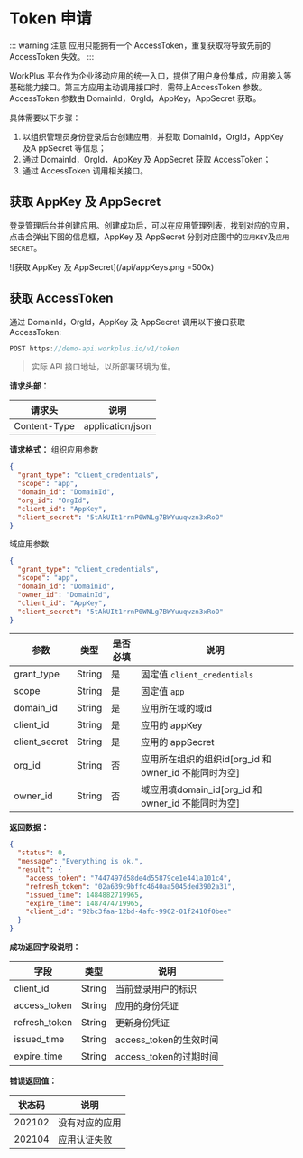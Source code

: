 # Token 申请

::: warning 注意
应用只能拥有一个 AccessToken，重复获取将导致先前的 AccessToken 失效。
:::

WorkPlus 平台作为企业移动应用的统一入口，提供了用户身份集成，应用接入等基础能力接口。第三方应用主动调用接口时，需带上AccessToken 参数。AccessToken 参数由 DomainId，OrgId，AppKey，AppSecret 获取。

具体需要以下步骤：

1. 以组织管理员身份登录后台创建应用，并获取 DomainId，OrgId，AppKey 及A ppSecret 等信息；
2. 通过 DomainId，OrgId，AppKey 及 AppSecret 获取 AccessToken；
3. 通过 AccessToken 调用相关接口。


## 获取 AppKey 及 AppSecret

登录管理后台并创建应用。创建成功后，可以在应用管理列表，找到对应的应用，点击会弹出下图的信息框，AppKey 及 AppSecret 分别对应图中的`应用KEY`及`应用SECRET`。

![获取 AppKey 及 AppSecret](/api/appKeys.png =500x)

## 获取 AccessToken

通过 DomainId，OrgId，AppKey 及 AppSecret 调用以下接口获取 AccessToken:

```js
POST https://demo-api.workplus.io/v1/token
```

> 实际 API 接口地址，以所部署环境为准。

**请求头部：**

| 请求头 | 说明 |
| - | - |
| Content-Type | application/json |

**请求格式：**
组织应用参数
```json
{
  "grant_type": "client_credentials",
  "scope": "app",
  "domain_id": "DomainId",
  "org_id": "OrgId",
  "client_id": "AppKey",
  "client_secret": "5tAkUIt1rrnP0WNLg7BWYuuqwzn3xRoO"
}
```

域应用参数
```json
{
  "grant_type": "client_credentials",
  "scope": "app",
  "domain_id": "DomainId",
  "owner_id": "DomainId",
  "client_id": "AppKey",
  "client_secret": "5tAkUIt1rrnP0WNLg7BWYuuqwzn3xRoO"
}
```

| 参数            | 类型     | 是否必填 | 说明                                    |
|---------------|--------|------|---------------------------------------|
| grant_type    | String | 是    | 固定值 `client_credentials`              |
| scope         | String | 是    | 固定值 `app`                             | 
| domain_id     | String | 是    | 应用所在域的域id                             |
| client_id     | String | 是    | 应用的 appKey                            | 
| client_secret | String | 是    | 应用的 appSecret                         | 
| org_id        | String | 否    | 应用所在组织的组织id[org_id 和 owner_id 不能同时为空] | 
| owner_id      | String | 否    | 域应用填domain_id[org_id 和 owner_id 不能同时为空]                         | 

**返回数据：**

```json
{
  "status": 0, 
  "message": "Everything is ok.", 
  "result": {
    "access_token": "7447497d58de4d55879ce1e441a101c4", 
    "refresh_token": "02a639c9bffc4640aa5045ded3902a31", 
    "issued_time": 1484882719965, 
    "expire_time": 1487474719965, 
    "client_id": "92bc3faa-12bd-4afc-9962-01f2410f0bee"
  }
}
```

**成功返回字段说明：**

| 字段 | 类型 | 说明|
| - | - | - |
| client_id	| String	| 当前登录用户的标识 |
| access_token	| String	| 应用的身份凭证 |
| refresh_token	| String	| 更新身份凭证 |
| issued_time	| String	| access_token的生效时间 |
| expire_time	| String	| access_token的过期时间 |

**错误返回值：**

| 状态码 | 说明|
| - | - |
| 202102 |	没有对应的应用 |
| 202104 |	应用认证失败	|
